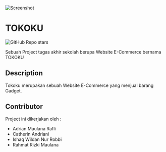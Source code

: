![Screenshot](assets/img/screenshot.jpeg)

# TOKOKU

![GitHub Repo stars](https://img.shields.io/github/stars/AdrianRafli/website-tokoku)

Sebuah Project tugas akhir sekolah berupa Website E-Commerce bernama TOKOKU

## Description

Tokoku merupakan sebuah Website E-Commerce yang menjual barang Gadget.

## Contributor

Project ini dikerjakan oleh :

- Adrian Maulana Rafli
- Catherin Andriani
- Ishaq Wildan Nur Robbi
- Rahmat Rizki Maulana

